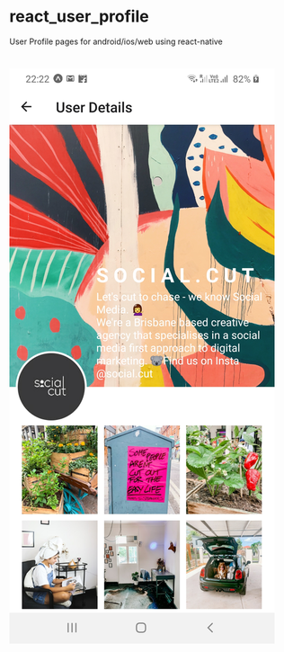 # react_user_profile
User Profile pages for android/ios/web using react-native

# ![](screenshots/mob1.jpg)
